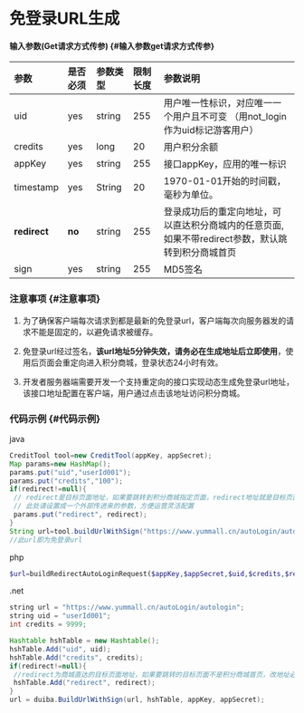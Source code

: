 # 免登录URL生成

#### 输入参数\(Get请求方式传参\) {#输入参数get请求方式传参}

| 参数 | 是否必须 | 参数类型 | 限制长度 | 参数说明 |
| :--- | :--- | :--- | :--- | :--- |
| uid | yes | string | 255 | 用户唯一性标识，对应唯一一个用户且不可变 （用not\_login作为uid标记游客用户） |
| credits | yes | long | 20 | 用户积分余额 |
| appKey | yes | string | 255 | 接口appKey，应用的唯一标识 |
| timestamp | yes | String | 20 | 1970-01-01开始的时间戳，毫秒为单位。 |
| **redirect** | **no** | string | 255 | 登录成功后的重定向地址，可以直达积分商城内的任意页面,如果不带redirect参数，默认跳转到积分商城首页 |
| sign | yes | string | 255 | MD5签名 |

### 注意事项 {#注意事项}

1. 为了确保客户端每次请求到都是最新的免登录url，客户端每次向服务器发的请求不能是固定的，以避免请求被缓存。

2. 免登录url经过签名，**该url地址5分钟失效，请务必在生成地址后立即使用**，使用后页面会重定向进入积分商城，登录状态24小时有效。

3. 开发者服务器端需要开发一个支持重定向的接口实现动态生成免登录url地址，该接口地址配置在客户端，用户通过点击该地址访问积分商城。

### 代码示例 {#代码示例}

java

```java
CreditTool tool=new CreditTool(appKey, appSecret);
Map params=new HashMap();
params.put("uid","userId001");
params.put("credits","100");
if(redirect!=null){
 // redirect是目标页面地址，如果要跳转到积分商城指定页面，redirect地址就是目标页面地址
 // 此处请设置成一个外部传进来的参数，方便运营灵活配置
 params.put("redirect", redirect);
}
String url=tool.buildUrlWithSign("https://www.yummall.cn/autoLogin/autologin?",params);
//此url即为免登录url
```

php

```php
$url=buildRedirectAutoLoginRequest($appKey,$appSecret,$uid,$credits,$redirect)
```

.net

```java
string url = "https://www.yummall.cn/autoLogin/autologin";
string uid = "userId001";
int credits = 9999;

Hashtable hshTable = new Hashtable();
hshTable.Add("uid", uid);
hshTable.Add("credits", credits);
if(redirect!=null){
 //redirect为商城直达的目标页面地址，如果要跳转的目标页面不是积分商城首页，改地址必须配置
 hshTable.Add("redirect", redirect);
}
url = duiba.BuildUrlWithSign(url, hshTable, appKey, appSecret);
```




